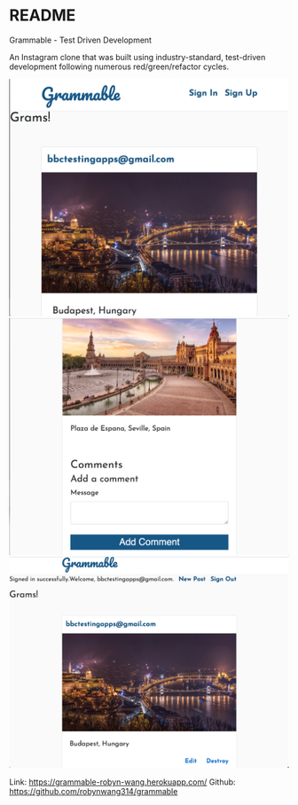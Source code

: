 # README

Grammable - Test Driven Development

An Instagram clone that was built using industry-standard, test-driven development following numerous red/green/refactor cycles.

<img src="/app/assets/images/home.png" alt="Homepage">
<img src="/app/assets/images/contribute.png" alt="Contribute Comment">
<img src="/app/assets/images/add.png" alt="Add and Edit Gram">

Link: https://grammable-robyn-wang.herokuapp.com/
Github: https://github.com/robynwang314/grammable

